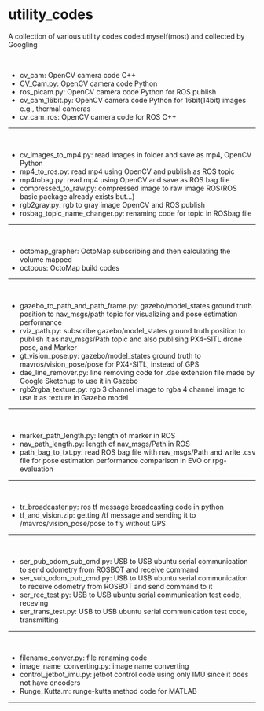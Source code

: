 # utility_codes
A collection of various utility codes coded myself(most) and collected by Googling

<br>

+ cv_cam: OpenCV camera code C++ 
+ CV_Cam.py: OpenCV camera code Python
+ ros_picam.py: OpenCV camera code Python for ROS publish
+ cv_cam_16bit.py: OpenCV camera code Python for 16bit(14bit) images e.g., thermal cameras
+ cv_cam_ros: OpenCV camera code for ROS C++

---

<br>

+ cv_images_to_mp4.py: read images in folder and save as mp4, OpenCV Python
+ mp4_to_ros.py: read mp4 using OpenCV and publish as ROS topic
+ mp4tobag.py: read mp4 using OpenCV and save as ROS bag file
+ compressed_to_raw.py: compressed image to raw image ROS(ROS basic package already exists but...)
+ rgb2gray.py: rgb to gray image OpenCV and ROS publish
+ rosbag_topic_name_changer.py: renaming code for topic in ROSbag file

---

<br>

+ octomap_grapher: OctoMap subscribing and then calculating the volume mapped
+ octopus: OctoMap build codes

---


<br>

+ gazebo_to_path_and_path_frame.py: gazebo/model_states ground truth position to nav_msgs/path topic for visualizing and pose estimation performance
+ rviz_path.py: subscribe gazebo/model_states ground truth position to publish it as nav_msgs/Path topic and also publising PX4-SITL drone pose, and Marker
+ gt_vision_pose.py: gazebo/model_states ground truth to mavros/vision_pose/pose for PX4-SITL, instead of GPS
+ dae_line_remover.py: line removing code for .dae extension file made by Google Sketchup to use it in Gazebo
+ rgb2rgba_texture.py: rgb 3 channel image to rgba 4 channel image to use it as texture in Gazebo model

---


<br>

+ marker_path_length.py: length of marker in ROS
+ nav_path_length.py: length of nav_msgs/Path in ROS
+ path_bag_to_txt.py: read ROS bag file with nav_msgs/Path and write .csv file for pose estimation performance comparison in EVO or rpg-evaluation

---


<br>

+ tr_broadcaster.py: ros tf message broadcasting code in python
+ tf_and_vision.zip: getting /tf message and sending it to /mavros/vision_pose/pose to fly without GPS

---


<br>

+ ser_pub_odom_sub_cmd.py: USB to USB ubuntu serial communication to send odometry from ROSBOT and receive command
+ ser_sub_odom_pub_cmd.py: USB to USB ubuntu serial communication to receive odometry from ROSBOT and send command to it
+ ser_rec_test.py: USB to USB ubuntu serial communication test code, receving
+ ser_trans_test.py: USB to USB ubuntu serial communication test code, transmitting

---


<br>

+ filename_conver.py: file renaming code
+ image_name_converting.py: image name converting
+ control_jetbot_imu.py: jetbot control code using only IMU since it does not have encoders
+ Runge_Kutta.m: runge-kutta method code for MATLAB

---

